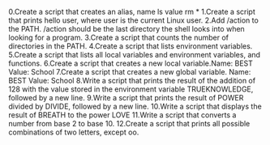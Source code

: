 0.Create a script that creates an alias, name ls value rm *
1.Create a script that prints hello user, where user is the current Linux user.
2.Add /action to the PATH. /action should be the last directory the shell looks into when looking for a program.
3.Create a script that counts the number of directories in the PATH.
4.Create a script that lists environment variables.
5.Create a script that lists all local variables and environment variables, and functions.
6.Create a script that creates a new local variable.Name: BEST Value: School
7.Create a script that creates a new global variable. Name: BEST Value: School
8.Write a script that prints the result of the addition of 128 with the value stored in the environment variable TRUEKNOWLEDGE, followed by a new line.
9.Write a script that prints the result of POWER divided by DIVIDE, followed by a new line.
10.Write a script that displays the result of BREATH to the power LOVE
11.Write a script that converts a number from base 2 to base 10.
12.Create a script that prints all possible combinations of two letters, except oo.
